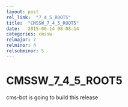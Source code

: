 ```yaml
---
layout: post
rel_link:  "7_4_5_ROOT5"
title:  "CMSSW_7_4_5_ROOT5"
date:   2015-06-14 08:08:14
categories: cmssw
relmajor: 7
relminor: 4
relsubminor: 5
---
```


# CMSSW_7_4_5_ROOT5
cms-bot is going to build this release
